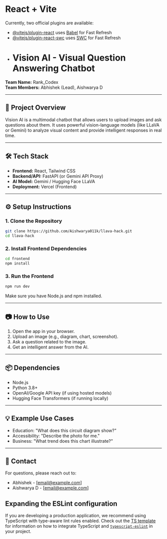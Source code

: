 # React + Vite
Currently, two official plugins are available:

- [@vitejs/plugin-react](https://github.com/vitejs/vite-plugin-react/blob/main/packages/plugin-react) uses [Babel](https://babeljs.io/) for Fast Refresh
- [@vitejs/plugin-react-swc](https://github.com/vitejs/vite-plugin-react/blob/main/packages/plugin-react-swc) uses [SWC](https://swc.rs/) for Fast Refresh
- # Vision AI - Visual Question Answering Chatbot

**Team Name:** Rank_Codex  
**Team Members:** Abhishek (Lead), Aishwarya D

---

## 🚀 Project Overview

Vision AI is a multimodal chatbot that allows users to upload images and ask questions about them. It uses powerful vision-language models (like LLaVA or Gemini) to analyze visual content and provide intelligent responses in real time.

---

## 🛠️ Tech Stack

- **Frontend:** React, Tailwind CSS
- **Backend/API:** FastAPI (or Gemini API Proxy)
- **AI Model:** Gemini / Hugging Face LLaVA
- **Deployment:** Vercel (Frontend)

---

## ⚙️ Setup Instructions

### 1. Clone the Repository
```bash
git clone https://github.com/Aishwarya011k/llava-hack.git
cd llava-hack
```

### 2. Install Frontend Dependencies
```bash
cd frontend
npm install
```

### 3. Run the Frontend
```bash
npm run dev
```

Make sure you have Node.js and npm installed.

---



## 📷 How to Use

1. Open the app in your browser.
2. Upload an image (e.g., diagram, chart, screenshot).
3. Ask a question related to the image.
4. Get an intelligent answer from the AI.

---

## 📦 Dependencies

- Node.js
- Python 3.8+
- OpenAI/Google API key (if using hosted models)
- Hugging Face Transformers (if running locally)

---

## 💡 Example Use Cases

- Education: "What does this circuit diagram show?"
- Accessibility: "Describe the photo for me."
- Business: "What trend does this chart illustrate?"

---

## 📩 Contact

For questions, please reach out to:
- Abhishek - [email@example.com]
- Aishwarya D - [email@example.com]


## Expanding the ESLint configuration

If you are developing a production application, we recommend using TypeScript with type-aware lint rules enabled. Check out the [TS template](https://github.com/vitejs/vite/tree/main/packages/create-vite/template-react-ts) for information on how to integrate TypeScript and [`typescript-eslint`](https://typescript-eslint.io) in your project.
